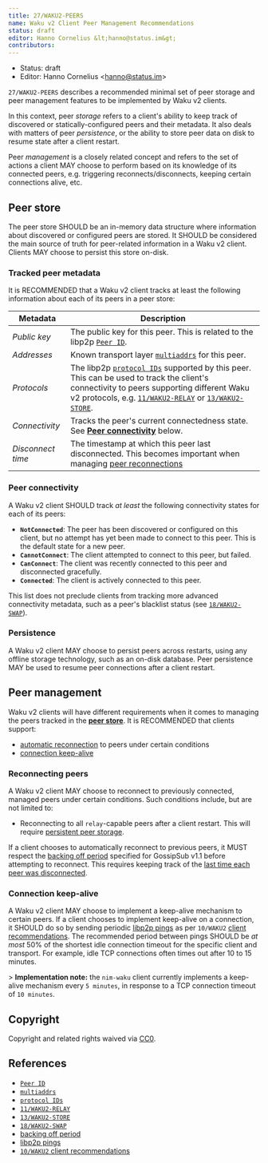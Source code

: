 ```yaml
---
title: 27/WAKU2-PEERS
name: Waku v2 Client Peer Management Recommendations
status: draft
editor: Hanno Cornelius &lt;hanno@status.im&gt;
contributors:
---
```

- Status: draft
- Editor: Hanno Cornelius &lt;hanno@status.im&gt;

`27/WAKU2-PEERS` describes a recommended minimal set of peer storage and peer management features to be implemented by Waku v2 clients.

In this context, peer _storage_ refers to a client's ability to keep track of discovered or statically-configured peers and their metadata.
It also deals with matters of peer _persistence_,
or the ability to store peer data on disk to resume state after a client restart.

Peer _management_ is a closely related concept and refers to the set of actions a client MAY choose to perform based on its knowledge of its connected peers,
e.g. triggering reconnects/disconnects, keeping certain connections alive, etc.

## Peer store

The peer store SHOULD be an in-memory data structure where information about discovered or configured peers are stored.
It SHOULD be considered the main source of truth for peer-related information in a Waku v2 client.
Clients MAY choose to persist this store on-disk.

### Tracked peer metadata

It is RECOMMENDED that a Waku v2 client tracks at least the following information about each of its peers in a peer store:

| Metadata | Description  |
| --- | --- |
| _Public key_  | The public key for this peer. This is related to the libp2p [`Peer ID`](https://docs.libp2p.io/concepts/peer-id/). |
| _Addresses_ | Known transport layer [`multiaddrs`](https://docs.libp2p.io/concepts/addressing/) for this peer. |
| _Protocols_ | The libp2p [`protocol IDs`](https://docs.libp2p.io/concepts/protocols/#protocol-ids) supported by this peer. This can be used to track the client's connectivity to peers supporting different Waku v2 protocols, e.g. [`11/WAKU2-RELAY`](../../standards/core/11/relay) or [`13/WAKU2-STORE`](../../standards/core/13/store). |
| _Connectivity_ | Tracks the peer's current connectedness state. See [**Peer connectivity**](#peer-connectivity) below. |
| _Disconnect time_ | The timestamp at which this peer last disconnected. This becomes important when managing [peer reconnections](#reconnecting-peers) |

### Peer connectivity

A Waku v2 client SHOULD track _at least_ the following connectivity states for each of its peers:
 - **`NotConnected`**: The peer has been discovered or configured on this client,
 but no attempt has yet been made to connect to this peer.
 This is the default state for a new peer.
 - **`CannotConnect`**: The client attempted to connect to this peer, but failed.
 - **`CanConnect`**: The client was recently connected to this peer and disconnected gracefully.
 - **`Connected`**: The client is actively connected to this peer.

This list does not preclude clients from tracking more advanced connectivity metadata,
such as a peer's blacklist status (see [`18/WAKU2-SWAP`](../../standards/application/18/swap)).

### Persistence

A Waku v2 client MAY choose to persist peers across restarts,
using any offline storage technology, such as an on-disk database.
Peer persistence MAY be used to resume peer connections after a client restart.

## Peer management

Waku v2 clients will have different requirements when it comes to managing the peers tracked in the [**peer store**](#peer-store).
It is RECOMMENDED that clients support:
- [automatic reconnection](#reconnecting-peers) to peers under certain conditions
- [connection keep-alive](#connection-keep-alive)

### Reconnecting peers

A Waku v2 client MAY choose to reconnect to previously connected, managed peers under certain conditions.
Such conditions include, but are not limited to:
- Reconnecting to all `relay`-capable peers after a client restart. This will require [persistent peer storage](#persistence).

If a client chooses to automatically reconnect to previous peers,
it MUST respect the [backing off period](https://github.com/libp2p/specs/blob/master/pubsub/gossipsub/gossipsub-v1.1##prune-backoff-and-peer-exchange) specified for GossipSub v1.1 before attempting to reconnect.
This requires keeping track of the [last time each peer was disconnected](#tracked-peer-metadata).

### Connection keep-alive

A Waku v2 client MAY choose to implement a keep-alive mechanism to certain peers.
If a client chooses to implement keep-alive on a connection,
it SHOULD do so by sending periodic [libp2p pings](https://docs.libp2p.io/concepts/protocols/#ping) as per `10/WAKU2` [client recommendations](../../standards/core/10/waku2#recommendations-for-clients).
The recommended period between pings SHOULD be _at most_ 50% of the shortest idle connection timeout for the specific client and transport.
For example, idle TCP connections often times out after 10 to 15 minutes.

&gt; **Implementation note:** the `nim-waku` client currently implements a keep-alive mechanism every `5 minutes`,
in response to a TCP connection timeout of `10 minutes`.

## Copyright

Copyright and related rights waived via
[CC0](https://creativecommons.org/publicdomain/zero/1.0/).

## References

- [`Peer ID`](https://docs.libp2p.io/concepts/peer-id/)
- [`multiaddrs`](https://docs.libp2p.io/concepts/addressing/)
- [`protocol IDs`](https://docs.libp2p.io/concepts/protocols/#protocol-ids)
- [`11/WAKU2-RELAY`](../../standards/core/11/relay)
- [`13/WAKU2-STORE`](../../standards/core/13/store)
- [`18/WAKU2-SWAP`](../../standards/application/18/swap)
- [backing off period](https://github.com/libp2p/specs/blob/master/pubsub/gossipsub/gossipsub-v1.1##prune-backoff-and-peer-exchange)
- [libp2p pings](https://docs.libp2p.io/concepts/protocols/#ping)
- [`10/WAKU2` client recommendations](../../standards/core/10/waku2#recommendations-for-clients)
